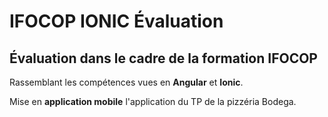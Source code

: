 # IFOCOP IONIC Évaluation

## Évaluation dans le cadre de la formation IFOCOP

Rassemblant les compétences vues en <strong>Angular</strong> et <strong>Ionic</strong>.

Mise en <strong>application mobile</strong> l'application du TP de la pizzéria Bodega.
